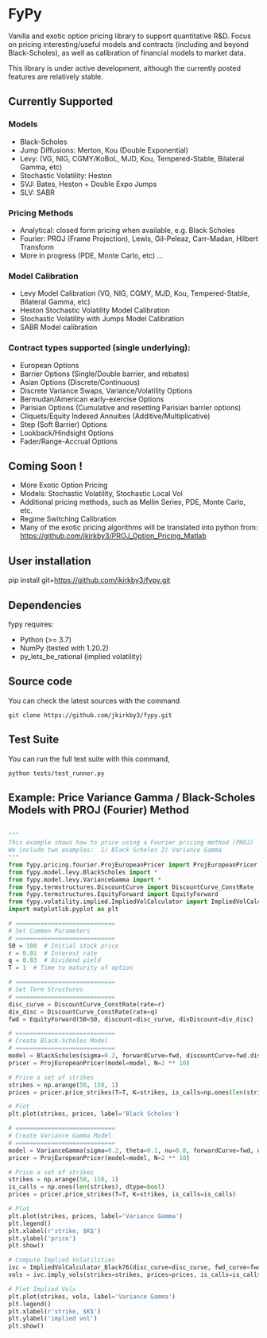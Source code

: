 
# FyPy

Vanilla and exotic option pricing library to support quantitative R&D. Focus on pricing interesting/useful models 
and contracts (including and beyond Black-Scholes), as well as calibration of financial models to market data.

This library is under active development, although the currently posted features are relatively stable.
## Currently Supported
### Models

- Black-Scholes
- Jump Diffusions: Merton, Kou (Double Exponential)
- Levy: (VG, NIG, CGMY/KoBoL, MJD, Kou, Tempered-Stable, Bilateral Gamma, etc)
- Stochastic Volatility: Heston
- SVJ: Bates, Heston + Double Expo Jumps
- SLV: SABR

### Pricing Methods
- Analytical: closed form pricing when available, e.g. Black Scholes
- Fourier: PROJ (Frame Projection), Lewis, Gil-Peleaz, Carr-Madan, Hilbert Transform
- More in progress (PDE, Monte Carlo, etc) ...

### Model Calibration
- Levy Model Calibration (VG, NIG, CGMY, MJD, Kou, Tempered-Stable, Bilateral Gamma, etc)
- Heston Stochastic Volatility Model Calibration
- Stochastic Volatility with Jumps Model Calibration
- SABR Model calibration

### Contract types supported (single underlying):
- European Options
- Barrier Options (Single/Double barrier, and rebates)
- Asian Options (Discrete/Continuous)
- Discrete Variance Swaps, Variance/Volatility Options
- Bermudan/American early-exercise Options
- Parisian Options (Cumulative and resetting Parisian barrier options)
- Cliquets/Equity Indexed Annuities (Additive/Multiplicative)
- Step (Soft Barrier) Options
- Lookback/Hindsight Options
- Fader/Range-Accrual Options

## Coming Soon !
- More Exotic Option Pricing
- Models: Stochastic Volatility, Stochastic Local Vol
- Additional pricing methods, such as Mellin Series, PDE, Monte Carlo, etc.
- Regime Switching Calibration
- Many of the exotic pricing algorithms will be translated into python from:
https://github.com/jkirkby3/PROJ_Option_Pricing_Matlab


## User installation

pip install git+https://github.com/jkirkby3/fypy.git

## Dependencies


fypy requires:

- Python (>= 3.7)
- NumPy (tested with 1.20.2)
- py_lets_be_rational (implied volatility)

## Source code


You can check the latest sources with the command

    git clone https://github.com/jkirkby3/fypy.git

## Test Suite

You can run the full test suite with this command,

    python tests/test_runner.py

    

## Example: Price Variance Gamma / Black-Scholes Models with PROJ (Fourier) Method

```python

"""
This example shows how to price using a Fourier pricing method (PROJ)
We include two examples:  1) Black Scholes 2) Variance Gamma
"""
from fypy.pricing.fourier.ProjEuropeanPricer import ProjEuropeanPricer
from fypy.model.levy.BlackScholes import *
from fypy.model.levy.VarianceGamma import *
from fypy.termstructures.DiscountCurve import DiscountCurve_ConstRate
from fypy.termstructures.EquityForward import EquityForward
from fypy.volatility.implied.ImpliedVolCalculator import ImpliedVolCalculator_Black76
import matplotlib.pyplot as plt

# ============================
# Set Common Parameters
# ============================
S0 = 100  # Initial stock price
r = 0.01  # Interest rate
q = 0.03  # Dividend yield
T = 1  # Time to maturity of option

# ============================
# Set Term Structures
# ============================
disc_curve = DiscountCurve_ConstRate(rate=r)
div_disc = DiscountCurve_ConstRate(rate=q)
fwd = EquityForward(S0=S0, discount=disc_curve, divDiscount=div_disc)

# ============================
# Create Black-Scholes Model
# ============================
model = BlackScholes(sigma=0.2, forwardCurve=fwd, discountCurve=fwd.discountCurve)
pricer = ProjEuropeanPricer(model=model, N=2 ** 10)

# Price a set of strikes
strikes = np.arange(50, 150, 1)
prices = pricer.price_strikes(T=T, K=strikes, is_calls=np.ones(len(strikes), dtype=bool))

# Plot
plt.plot(strikes, prices, label='Black Scholes')

# ============================
# Create Variance Gamma Model
# ============================
model = VarianceGamma(sigma=0.2, theta=0.1, nu=0.8, forwardCurve=fwd, discountCurve=fwd.discountCurve)
pricer = ProjEuropeanPricer(model=model, N=2 ** 10)

# Price a set of strikes
strikes = np.arange(50, 150, 1)
is_calls = np.ones(len(strikes), dtype=bool)
prices = pricer.price_strikes(T=T, K=strikes, is_calls=is_calls)

# Plot
plt.plot(strikes, prices, label='Variance Gamma')
plt.legend()
plt.xlabel(r'strike, $K$')
plt.ylabel('price')
plt.show()

# Compute Implied Volatilities
ivc = ImpliedVolCalculator_Black76(disc_curve=disc_curve, fwd_curve=fwd)
vols = ivc.imply_vols(strikes=strikes, prices=prices, is_calls=is_calls, ttm=T)

# Plot Implied Vols
plt.plot(strikes, vols, label='Variance Gamma')
plt.legend()
plt.xlabel(r'strike, $K$')
plt.ylabel('implied vol')
plt.show()
```
